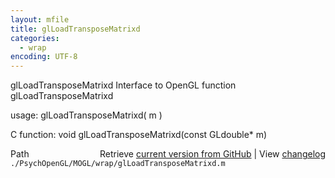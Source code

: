 ```yaml
---
layout: mfile
title: glLoadTransposeMatrixd
categories:
  - wrap
encoding: UTF-8
---
```


glLoadTransposeMatrixd  Interface to OpenGL function glLoadTransposeMatrixd

usage:  glLoadTransposeMatrixd( m )

C function:  void glLoadTransposeMatrixd(const GLdouble\* m)


<div class="code_header" style="text-align:right;">
  <span style="float:left;">Path&nbsp;&nbsp;</span> <span class="counter">Retrieve <a href=
  "https://raw.github.com/Psychtoolbox-3/Psychtoolbox-3/beta/./PsychOpenGL/MOGL/wrap/glLoadTransposeMatrixd.m">current version from GitHub</a> | View <a href=
  "https://github.com/Psychtoolbox-3/Psychtoolbox-3/commits/beta/./PsychOpenGL/MOGL/wrap/glLoadTransposeMatrixd.m">changelog</a></span>
</div>
<div class="code">
  <code>./PsychOpenGL/MOGL/wrap/glLoadTransposeMatrixd.m</code>
</div>
